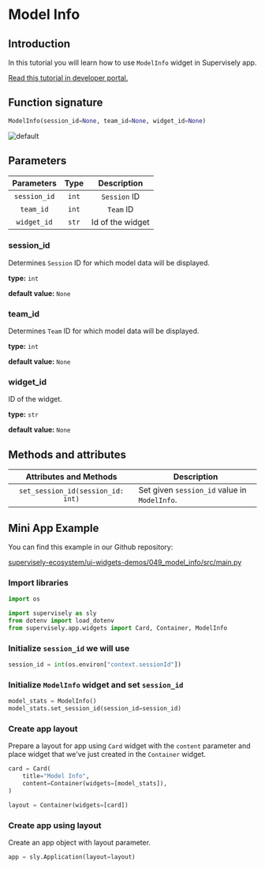# Model Info

## Introduction

In this tutorial you will learn how to use `ModelInfo` widget in Supervisely app.

[Read this tutorial in developer portal.](https://developer.supervise.ly/app-development/apps-with-gui/modelinfo)

## Function signature

```python
ModelInfo(session_id=None, team_id=None, widget_id=None)
```

![default](https://user-images.githubusercontent.com/120389559/219638497-b20cda0e-ec0b-40dc-925d-21cadf9b19d6.png)

## Parameters

|  Parameters  | Type  |   Description    |
| :----------: | :---: | :--------------: |
| `session_id` | `int` |   `Session` ID   |
|  `team_id`   | `int` |    `Team` ID     |
| `widget_id`  | `str` | Id of the widget |

### session_id

Determines `Session` ID for which model data will be displayed.

**type:** `int`

**default value:** `None`

### team_id

Determines `Team` ID for which model data will be displayed.

**type:** `int`

**default value:** `None`

### widget_id

ID of the widget.

**type:** `str`

**default value:** `None`

## Methods and attributes

|      Attributes and Methods       | Description                                  |
| :-------------------------------: | -------------------------------------------- |
| `set_session_id(session_id: int)` | Set given `session_id` value in `ModelInfo`. |

## Mini App Example

You can find this example in our Github repository:

[supervisely-ecosystem/ui-widgets-demos/049_model_info/src/main.py](https://github.com/supervisely-ecosystem/ui-widgets-demos/blob/master/049_model_info/src/main.py)

### Import libraries

```python
import os

import supervisely as sly
from dotenv import load_dotenv
from supervisely.app.widgets import Card, Container, ModelInfo
```

### Initialize `session_id` we will use

```python
session_id = int(os.environ["context.sessionId"])
```

### Initialize `ModelInfo` widget and set `session_id`

```python
model_stats = ModelInfo()
model_stats.set_session_id(session_id=session_id)
```

### Create app layout

Prepare a layout for app using `Card` widget with the `content` parameter and place widget that we've just created in the `Container` widget.

```python
card = Card(
    title="Model Info",
    content=Container(widgets=[model_stats]),
)

layout = Container(widgets=[card])
```

### Create app using layout

Create an app object with layout parameter.

```python
app = sly.Application(layout=layout)
```
